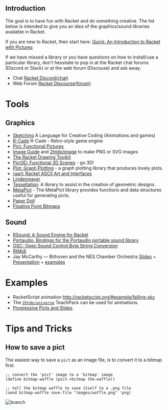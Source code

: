 ## Introduction

The goal is to have fun with Racket and do something creative.
The list below is intended to give you an idea of the graphics/sound libraries available in Racket.

If you are new to Racket, then start here:
  [Quick: An Introduction to Racket with Pictures](https://docs.racket-lang.org/quick/) 

If we have missed a library or you have questions on how to install/use a particular library, 
don't hessitate to pop in at the Racket chat forums (Discord or Slack) or at the web forum (Discouse)
and ask away.

* Chat      [Racket Discord(chat)](https://discord.gg/6Zq8sH5)
* Web Forum [Racket Discourse(forum)](https://racket.discourse.group) 

# Tools

## Graphics

* [Sketching](https://soegaard.github.io/sketching/) A Language for Creative Coding (Animations and games)
* [R-Cade](https://r-cade.io/) R-Cade - Retro-style game engine
* [Pict: Functional Pictures](https://docs.racket-lang.org/pict/)
* [Image Guide](https://docs.racket-lang.org/teachpack/2htdpimage-guide.html) and [2htdp/image](https://docs.racket-lang.org/teachpack/2htdpimage.html) to make PNG or SVG images
* [The Racket Drawing Toolkit](https://docs.racket-lang.org/draw/index.html)
* [Pict3D: Functional 3D Scenes](https://docs.racket-lang.org/pict3d) - go 3D!
* [Plot: Graph Plotting](https://docs.racket-lang.org/plot/) - a graph plotting library that produces lovely plots.
* [raart: Racket ASCII Art and Interfaces](https://docs.racket-lang.org/raart/index.html)
* [Lindenmayer](https://docs.racket-lang.org/lindenmayer)
* [Tessellation](https://pkgs.racket-lang.org/package/tessellation): A library to assist in the creation of geometric designs. 
* [MetaPict](https://docs.racket-lang.org/metapict/) - The MetaPict library provides functions and data structures useful for generating picts. 
* [Paper Doll](https://github.com/standard-fish/paper-doll)
* [Floating Point Bitmaps](https://docs.racket-lang.org/images/flomap_title.html)

## Sound
* [RSound: A Sound Engine for Racket](https://docs.racket-lang.org/rsound/index.html)
* [Portaudio: Bindings for the Portaudio portable sound library](https://docs.racket-lang.org/portaudio/index.html)
* [OSC: Open Sound Control Byte String Conversion](https://docs.racket-lang.org/osc/index.html)
* [RtMidi](https://docs.racket-lang.org/rtmidi/index.html)
* Jay McCarthy — Bithoven and the NES Chamber Orchestra [Slides](https://con.racket-lang.org/2015/mccarthy.pdf) + [Presentation](https://youtu.be/BDg79CPbdXQ) + [examples](https://github.com/jeapostrophe/srpnt/blob/master/examples/README.md)

# Examples 
* RacketScript animation http://racketscript.org/#example/falling-sky
* The [`2htdp/universe`](https://docs.racket-lang.org/teachpack/2htdpuniverse.html) TeachPack can be used for animations.
* [Progressive Picts and Slides](https://docs.racket-lang.org/ppict/index.html) 

# Tips and Tricks

## How to save a pict
The easiest way to save a `pict` as an image file, 
is to convert it to a bitmap first.

```
;; convert the 'pict' image to a 'bitmap' image
(define bitmap-waffle (pict->bitmap the-waffle))

;; tell the bitmap waffle to save itself to a .png file
(send bitmap-waffle save-file "images/waffle.png" 'png)
```

![branch](https://docs.racket-lang.org/lindenmayer/pict.png)
